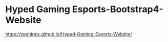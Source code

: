 # Hyped Gaming Esports-Bootstrap4-Website
https://zephireis.github.io/Hyped-Gaming-Esports-Website/
